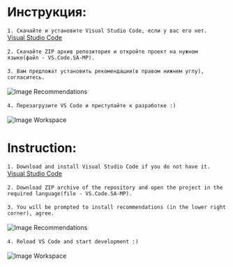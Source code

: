 # Инструкция:
`1. Скачайте и установите Visual Studio Code, если у вас его нет.`<br>
[Visual Studio Code](https://code.visualstudio.com/Download "Visual Studio Code")<br><br>
`2. Скачайте ZIP архив репозитория и откройте проект на нужном языке(файл - VS.Code.SA-MP).`<br><br>
`3. Вам предложат установить рекомендации(в правом нижнем углу), согласитесь.`<br><br>
![Image Recommendations](https://i.imgur.com/oVsqaNj.jpg)<br><br>
`4. Перезагрузите VS Code и приступайте к разработке :)`<br><br>
![Image Workspace](https://i.imgur.com/62hJ4an.jpg)


# Instruction:
`1. Download and install Visual Studio Code if you do not have it.`<br>
[Visual Studio Code](https://code.visualstudio.com/Download "Visual Studio Code")<br><br>
`2. Download ZIP archive of the repository and open the project in the required language(file - VS.Code.SA-MP).`<br><br>
`3. You will be prompted to install recommendations (in the lower right corner), agree.`<br><br>
![Image Recommendations](https://i.imgur.com/oVsqaNj.jpg)<br><br>
`4. Reload VS Code and start development :)`<br><br>
![Image Workspace](https://i.imgur.com/1nSXQJH.jpg)